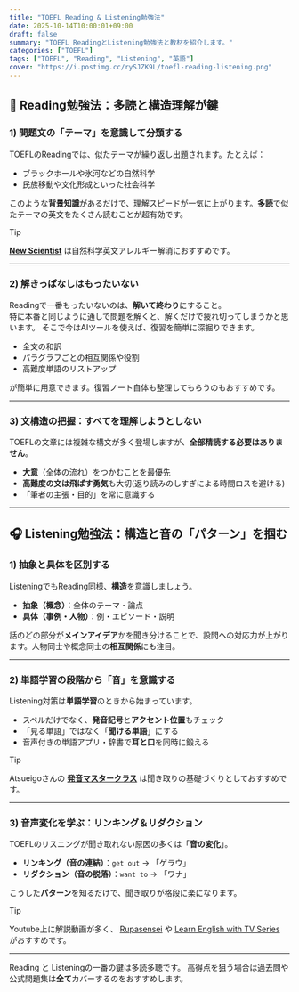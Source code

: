 ```yaml
---
title: "TOEFL Reading & Listening勉強法"
date: 2025-10-14T10:00:01+09:00
draft: false
summary: "TOEFL ReadingとListening勉強法と教材を紹介します。"
categories: ["TOEFL"]
tags: ["TOEFL", "Reading", "Listening", "英語"]
cover: "https://i.postimg.cc/rySJZK9L/toefl-reading-listening.png"
---
```


## 📖 Reading勉強法：多読と構造理解が鍵

### 1) 問題文の「テーマ」を意識して分類する
TOEFLのReadingでは、似たテーマが繰り返し出題されます。たとえば：

- ブラックホールや氷河などの自然科学  
- 民族移動や文化形成といった社会科学

このような**背景知識**があるだけで、理解スピードが一気に上がります。**多読**で似たテーマの英文をたくさん読むことが超有効です。

> [!TIP]
> **[New Scientist](https://www.newscientist.com)** は自然科学英文アレルギー解消におすすめです。

---

### 2) 解きっぱなしはもったいない
Readingで一番もったいないのは、**解いて終わり**にすること。  
特に本番と同じように通しで問題を解くと、解くだけで疲れ切ってしまうかと思います。
そこで今はAIツールを使えば、復習を簡単に深掘りできます。

- 全文の和訳 
- パラグラフごとの相互関係や役割
- 高難度単語のリストアップ  

が簡単に用意できます。復習ノート自体も整理してもらうのもおすすめです。

---

### 3) 文構造の把握：すべてを理解しようとしない
TOEFLの文章には複雑な構文が多く登場しますが、**全部精読する必要はありません**。

- **大意**（全体の流れ）をつかむことを最優先  
- **高難度の文は飛ばす勇気**も大切(返り読みのしすぎによる時間ロスを避ける)  
- 「筆者の主張・目的」を常に意識する


---

## 🎧 Listening勉強法：構造と音の「パターン」を掴む

### 1) 抽象と具体を区別する
ListeningでもReading同様、**構造**を意識しましょう。

- **抽象（概念）**：全体のテーマ・論点  
- **具体（事例・人物）**：例・エピソード・説明  

話のどの部分が**メインアイデア**かを聞き分けることで、設問への対応力が上がります。人物同士や概念同士の**相互関係**にも注目。

---

### 2) 単語学習の段階から「音」を意識する
Listening対策は**単語学習**のときから始まっています。

- スペルだけでなく、**発音記号**と**アクセント位置**もチェック  
- 「見る単語」ではなく「**聞ける単語**」にする  
- 音声付きの単語アプリ・辞書で**耳と口**を同時に鍛える

> [!TIP]
> Atsueigoさんの **[発音マスタークラス](https://masterclass.atsueigo.com/pronunciation)** は聞き取りの基礎づくりとしておすすめです。

---

### 3) 音声変化を学ぶ：リンキング＆リダクション
TOEFLのリスニングが聞き取れない原因の多くは「**音の変化**」。

- **リンキング（音の連結）**：`get out` → 「ゲラウ」  
- **リダクション（音の脱落）**：`want to` → 「ワナ」  

こうした**パターン**を知るだけで、聞き取りが格段に楽になります。

> [!TIP]
> Youtube上に解説動画が多く、 [Rupasensei](https://youtu.be/MtTDYMhU-qA) や [Learn English with TV Series](https://youtu.be/dMGx5ajl0zw) がおすすめです。

---


Reading と Listeningの一番の鍵は多読多聴です。
高得点を狙う場合は過去問や公式問題集は**全て**カバーするのをおすすめします。


